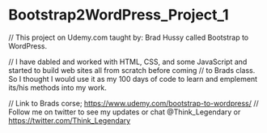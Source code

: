 # Bootstrap2WordPress_Project_1


// This project on Udemy.com taught by: Brad Hussy called Bootstrap to WordPress.

// I have dabled and worked with HTML, CSS, and some JavaScript and started to build web sites all from scratch before coming 
// to Brads class. So I thought I would use it as my 100 days of code to learn and emplement its/his methods into my work. 

// Link to Brads corse; https://www.udemy.com/bootstrap-to-wordpress/
// Follow me on twitter to see my updates or chat @Think_Legendary or https://twitter.com/Think_Legendary
